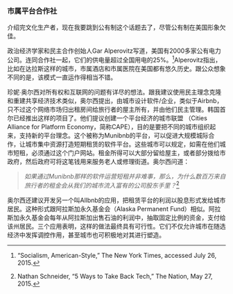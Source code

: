 ### 市属平台合作社

介绍完文化生产者，现在我要跳到公有制这个话题去了，尽管公有制在美国形象欠佳。

政治经济学家和民主合作创始人Gar Alperovitz写道，美国有2000多家公有电力公司。连同合作社一起，它们的供电量超过全国用电的25%。[^1]Alperovitz指出，比如在达拉斯这样的城市，市属酒店和市属医院在美国都有悠久历史。跟公众想象不同的是，该模式一直运作得相当不错。

珍妮∙奥尔西对所有权和互联网的问题有详尽的想法。跟我建议使用民主理念克隆和重建共享经济技术类似，奥尔西提出，由城市设计软件/企业，类似于Airbnb，只不过这个网络市场归出租房间给旅行者的屋主所有，并由他们民主管理。韩国首尔已经推出这样的项目了。他们提议创建一个平台经济的城市联盟 （Cities Alliance for Platform Economy，简称CAPE），目的是要把不同的城市组织起来，支持新的平台理念。这个被称为Munibnb的平台，可以促进大规模城际合作，让城市集中资源打造短期租赁的软件平台。这些城市可以规定，如需在他们城市短租，必须通过这个门户网站。租金所得可以大部分留给屋主，或者部分拨给市政府，然后政府可将这笔钱用来服务老人或修理街道。奥尔西问道：

> _如果通过Munibnb那样的软件运营短租并非难事，那么，为什么数百万来自旅行者的租金会从我们的城市流入富有的公司股东手里？_[^2]

奥尔西还建议开发另一个叫Allbnb的应用，把租赁平台的利润以股息形式发给城市居民。这种形式跟阿拉斯加永久基金会（Alaska Permanent Fund）相似。阿拉斯加永久基金会每年从阿拉斯加出售石油的利润中，抽取固定比例的资金，支付给该州居民。三个应用表明，这样的做法最终具有可行性。它们不仅允许城市在随选经济中发挥调控作用，甚至城市也可积极地对其进行塑造。

[^1]: “Socialism, American-Style,” The New York Times, accessed July 26, 2015.

[^2]: Nathan Schneider, “5 Ways to Take Back Tech,” The Nation, May 27, 2015.

